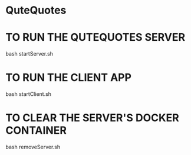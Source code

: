 # QuteQuotes

# TO RUN THE QUTEQUOTES SERVER
bash startServer.sh

# TO RUN THE CLIENT APP
bash startClient.sh


# TO CLEAR THE SERVER'S DOCKER CONTAINER
bash removeServer.sh